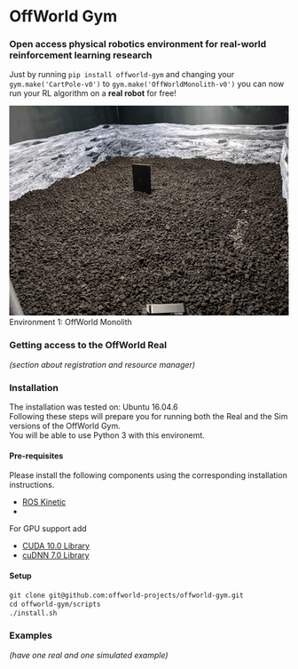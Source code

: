 # OffWorld Gym
### Open access physical robotics environment for real-world reinforcement learning research

Just by running `pip install offworld-gym` and changing your `gym.make('CartPole-v0')` to `gym.make('OffWorldMonolith-v0')` you can now run your RL algorithm on a **real robot** for free!

![OffWorld Monolith environment](doc/env1-offworld-monolith.jpg) <!-- .element height="300px" -->
Environment 1: OffWorld Monolith


### Getting access to the OffWorld Real
*(section about registration and resource manager)*

### Installation
The installation was tested on: Ubuntu 16.04.6  
Following these steps will prepare you for running both the Real and the Sim versions of the OffWorld Gym.  
You will be able to use Python 3 with this environemt.

#### Pre-requisites
Please install the following components using the corresponding installation instructions.

  * [ROS Kinetic](http://wiki.ros.org/kinetic/Installation/Ubuntu)
  * 
  
For GPU support add
  * [CUDA 10.0 Library](https://developer.nvidia.com/cuda-10.0-download-archive)
  * [cuDNN 7.0 Library](https://developer.nvidia.com/cudnn)

#### Setup
```
git clone git@github.com:offworld-projects/offworld-gym.git
cd offworld-gym/scripts
./install.sh
```

### Examples
*(have one real and one simulated example)*
